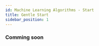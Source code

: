 ```yaml
---
id: Machine Learning Algorithms - Start
title: Gentle Start
sidebar_position: 1
---
```


### Comming soon
